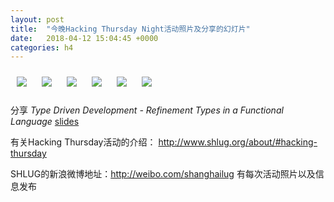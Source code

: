 ```yaml
---
layout: post
title:  "今晚Hacking Thursday Night活动照片及分享的幻灯片"
date:   2018-04-12 15:04:45 +0000
categories: h4
---
```


[<img style='margin:10px;' src='/res2018/i412.h4/1197005888.1920p.jpg'>](/res2018/i412.h4/1197005888.jpg)
[<img style='margin:10px;' src='/res2018/i412.h4/1353740219.1920p.jpg'>](/res2018/i412.h4/1353740219.jpg)
[<img style='margin:10px;' src='/res2018/i412.h4/1576617196.1920p.jpg'>](/res2018/i412.h4/1576617196.jpg)
[<img style='margin:10px;' src='/res2018/i412.h4/325428732.1920p.jpg'>](/res2018/i412.h4/325428732.jpg)
[<img style='margin:10px;' src='/res2018/i412.h4/38030613.1920p.jpg'>](/res2018/i412.h4/38030613.jpg)
[<img style='margin:10px;' src='/res2018/i412.h4/950651533.1920p.jpg'>](/res2018/i412.h4/950651533.jpg)


分享 _Type Driven Development - Refinement Types in a Functional Language_ [slides](https://gist.github.com/yaroot/408261ed49693bc9a2bff3c615400588/raw/f7f11b6ffff0f92fbcd776e1268d4f953febd228/refined-types.pdf)


有关Hacking Thursday活动的介绍：
http://www.shlug.org/about/#hacking-thursday

SHLUG的新浪微博地址：http://weibo.com/shanghailug 有每次活动照片以及信息发布


